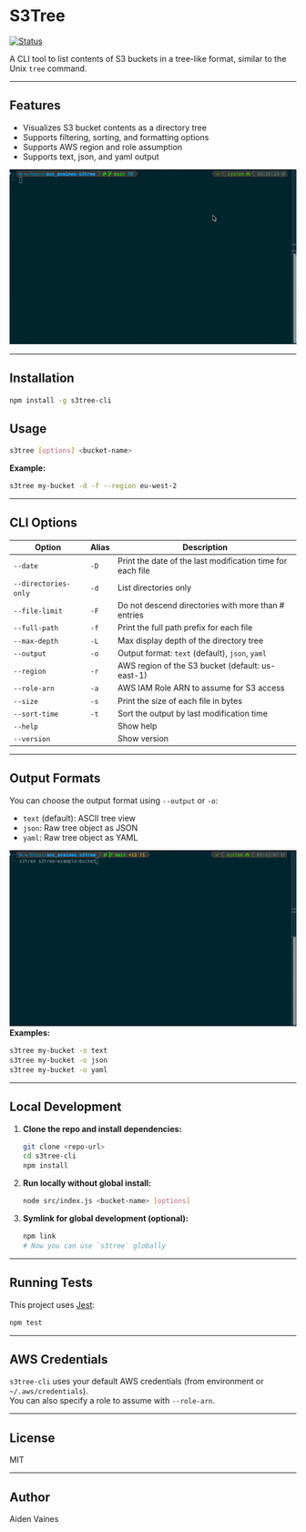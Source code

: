 # S3Tree

[![Status](https://github.com/avaines/s3tree/actions/workflows/main.yml/badge.svg)](https://github.com/avaines/s3tree/actions/workflows/main.yml)


A CLI tool to list contents of S3 buckets in a tree-like format, similar to the Unix `tree` command.

---

## Features

- Visualizes S3 bucket contents as a directory tree
- Supports filtering, sorting, and formatting options
- Supports AWS region and role assumption
- Supports text, json, and yaml output

![s3tree-demo](./docs/demo.gif)

---

## Installation

```bash
npm install -g s3tree-cli
```

## Usage

```bash
s3tree [options] <bucket-name>
```

**Example:**

```bash
s3tree my-bucket -d -f --region eu-west-2
```

---

## CLI Options

| Option               | Alias | Description                                                |
| -------------------- | ----- | ---------------------------------------------------------- |
| `--date`             | `-D`  | Print the date of the last modification time for each file |
| `--directories-only` | `-d`  | List directories only                                      |
| `--file-limit`       | `-F`  | Do not descend directories with more than # entries        |
| `--full-path`        | `-f`  | Print the full path prefix for each file                   |
| `--max-depth`        | `-L`  | Max display depth of the directory tree                    |
| `--output`           | `-o`  | Output format: `text` (default), `json`, `yaml`            |
| `--region`           | `-r`  | AWS region of the S3 bucket (default: us-east-1)           |
| `--role-arn`         | `-a`  | AWS IAM Role ARN to assume for S3 access                   |
| `--size`             | `-s`  | Print the size of each file in bytes                       |
| `--sort-time`        | `-t`  | Sort the output by last modification time                  |
| `--help`             |       | Show help                                                  |
| `--version`          |       | Show version                                               |

---

## Output Formats

You can choose the output format using `--output` or `-o`:

- `text` (default): ASCII tree view
- `json`: Raw tree object as JSON
- `yaml`: Raw tree object as YAML

![s3tree-output-demo](./docs/output-demo.gif)
**Examples:**

```bash
s3tree my-bucket -o text
s3tree my-bucket -o json
s3tree my-bucket -o yaml
```

---

## Local Development

1. **Clone the repo and install dependencies:**
    ```bash
    git clone <repo-url>
    cd s3tree-cli
    npm install
    ```

2. **Run locally without global install:**
    ```bash
    node src/index.js <bucket-name> [options]
    ```

3. **Symlink for global development (optional):**
    ```bash
    npm link
    # Now you can use `s3tree` globally
    ```

---

## Running Tests

This project uses [Jest](https://jestjs.io/):

```bash
npm test
```

---

## AWS Credentials

`s3tree-cli` uses your default AWS credentials (from environment or `~/.aws/credentials`).  
You can also specify a role to assume with `--role-arn`.

---

## License

MIT

---

## Author

Aiden Vaines
